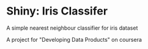 Shiny: Iris Classifer
=====

A simple nearest neighbour classifier for iris dataset

A project for "Developing Data Products" on coursera
